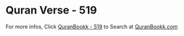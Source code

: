 # Quran Verse - 519 

For more infos, Click [QuranBookk - 519](https://www.quranbookk.com/quran/search?q=519) to Search at [QuranBookk.com](http://quranbookk.com/)